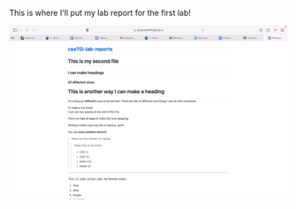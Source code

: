 This is where I'll put my lab report for the first lab!

![Screenshot of my website](/exampleScreenShot.png)
